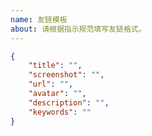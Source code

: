 ```yaml
---
name: 友链模板
about: 请根据指示规范填写友链格式。
---
```


<!-- 请在下方代码块的双引号中填写 -->
```json
{
    "title": "",
    "screenshot": "",
    "url": "",
    "avatar": "",
    "description": "",
    "keywords": ""
}
```

<!--
"title": "站点名称",
"screenshot": "站点预览图链接",
"url": "站点链接",
"avatar": "头像链接",
"description": "站点描述",
"keywords": "关键词，作为分组名"
-->

<!-- 示例 -->

<!--
"title": "自由系统",
"screenshot": "https://cdn.jsdelivr.net/gh/hdlan826/blog_File@master/Image_repository/articledefault.jpg",
"url": "https://blog.zysys.top/",
"avatar": "https://blog.zysys.top/img/zysys.jpg",
"description": "欢迎点击本站！",
"keywords": "自由系统"
-->

